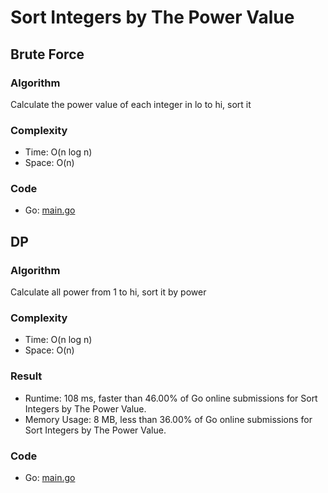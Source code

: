 # Sort Integers by The Power Value



## Brute Force



### Algorithm

Calculate the power value of each integer in lo to hi, sort it


### Complexity

- Time: O(n log n)
- Space: O(n)


### Code

- Go: [main.go](#maingo)


## DP

### Algorithm

Calculate all power from 1 to hi, sort it by power


### Complexity

- Time: O(n log n)
- Space: O(n)


### Result

- Runtime: 108 ms, faster than 46.00% of Go online submissions for Sort Integers by The Power Value.
- Memory Usage: 8 MB, less than 36.00% of Go online submissions for Sort Integers by The Power Value.


### Code

- Go: [main.go](#maingo)



